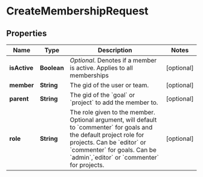 

# CreateMembershipRequest


## Properties

| Name | Type | Description | Notes |
|------------ | ------------- | ------------- | -------------|
|**isActive** | **Boolean** | *Optional*. Denotes if a member is active. Applies to all memberships |  [optional] |
|**member** | **String** | The gid of the user or team. |  [optional] |
|**parent** | **String** | The gid of the &#x60;goal&#x60; or &#x60;project&#x60; to add the member to. |  [optional] |
|**role** | **String** | The role given to the member. Optional argument, will default to &#x60;commenter&#x60; for goals and the default project role for projects. Can be &#x60;editor&#x60; or &#x60;commenter&#x60; for goals. Can be &#x60;admin&#x60;,&#x60;editor&#x60; or &#x60;commenter&#x60; for projects. |  [optional] |



